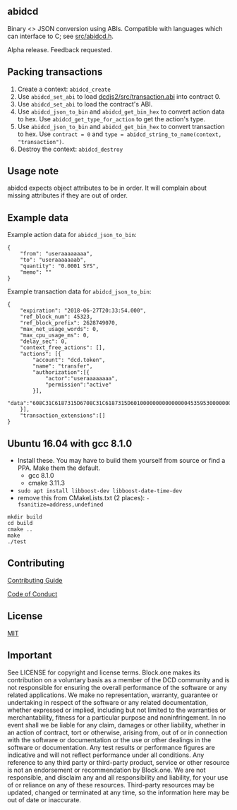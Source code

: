 ## abidcd

Binary <> JSON conversion using ABIs. Compatible with languages which can interface to C; see [src/abidcd.h](src/abidcd.h).

Alpha release. Feedback requested.

## Packing transactions

1. Create a context: `abidcd_create`
1. Use `abidcd_set_abi` to load [dcdjs2/src/transaction.abi](https://github.com/DCD/dcdjs2/blob/master/src/transaction.abi) into contract 0.
1. Use `abidcd_set_abi` to load the contract's ABI.
1. Use `abidcd_json_to_bin` and `abidcd_get_bin_hex` to convert action data to hex. Use `abidcd_get_type_for_action` to get the action's type.
1. Use `abidcd_json_to_bin` and `abidcd_get_bin_hex` to convert transaction to hex. Use `contract = 0` and `type = abidcd_string_to_name(context, "transaction")`.
1. Destroy the context: `abidcd_destroy`

## Usage note

abidcd expects object attributes to be in order. It will complain about missing attributes if they are out of order.

## Example data

Example action data for `abidcd_json_to_bin`:

```
{
    "from": "useraaaaaaaa",
    "to": "useraaaaaaab",
    "quantity": "0.0001 SYS",
    "memo": ""
}
```

Example transaction data for `abidcd_json_to_bin`:

```
{
    "expiration": "2018-06-27T20:33:54.000",
    "ref_block_num": 45323,
    "ref_block_prefix": 2628749070,
    "max_net_usage_words": 0,
    "max_cpu_usage_ms": 0,
    "delay_sec": 0,
    "context_free_actions": [],
    "actions": [{
        "account": "dcd.token",
        "name": "transfer",
        "authorization":[{
            "actor":"useraaaaaaaa",
            "permission":"active"
        }],
        "data":"608C31C6187315D6708C31C6187315D60100000000000000045359530000000000"
    }],
    "transaction_extensions":[]
}
```

## Ubuntu 16.04 with gcc 8.1.0

* Install these. You may have to build them yourself from source or find a PPA. Make them the default.
  * gcc 8.1.0
  * cmake 3.11.3
* `sudo apt install libboost-dev libboost-date-time-dev`
* remove this from CMakeLists.txt (2 places): `-fsanitize=address,undefined`

```
mkdir build
cd build
cmake ..
make
./test
```

## Contributing

[Contributing Guide](./CONTRIBUTING.md)

[Code of Conduct](./CONTRIBUTING.md#conduct)

## License

[MIT](./LICENSE)

## Important

See LICENSE for copyright and license terms.  Block.one makes its contribution on a voluntary basis as a member of the DCD community and is not responsible for ensuring the overall performance of the software or any related applications.  We make no representation, warranty, guarantee or undertaking in respect of the software or any related documentation, whether expressed or implied, including but not limited to the warranties or merchantability, fitness for a particular purpose and noninfringement. In no event shall we be liable for any claim, damages or other liability, whether in an action of contract, tort or otherwise, arising from, out of or in connection with the software or documentation or the use or other dealings in the software or documentation.  Any test results or performance figures are indicative and will not reflect performance under all conditions.  Any reference to any third party or third-party product, service or other resource is not an endorsement or recommendation by Block.one.  We are not responsible, and disclaim any and all responsibility and liability, for your use of or reliance on any of these resources. Third-party resources may be updated, changed or terminated at any time, so the information here may be out of date or inaccurate.
